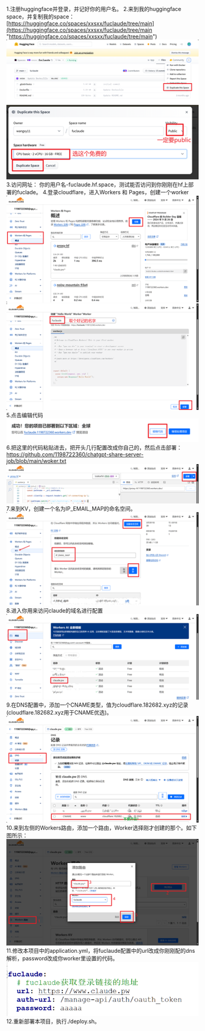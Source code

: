 1.注册huggingface并登录，并记好你的用户名。
2.来到我的huggingface space，并复制我的space：[https://huggingface.co/spaces/xxsxx/fuclaude/tree/main](https://huggingface.co/spaces/xxsxx/fuclaude/tree/main "https://huggingface.co/spaces/xxsxx/fuclaude/tree/main")
<img src="https://raw.githubusercontent.com/1198722360/picture/main/20241002163837.png"/>
<img src="https://raw.githubusercontent.com/1198722360/picture/main/20241002164504.png"/>
3.访问网址： 你的用户名-fuclaude.hf.space，测试能否访问到你刚刚在hf上部署的fuclade。
4.登录cloudflare，进入Workers 和 Pages，创建一个worker
<img src="https://raw.githubusercontent.com/1198722360/picture/main/20241002165501.png"/>
<img src="https://raw.githubusercontent.com/1198722360/picture/main/20241002165645.png"/>
5.点击编辑代码
<img src="https://raw.githubusercontent.com/1198722360/picture/main/20241002165804.png"/>
6.把这里的代码粘贴进去，把开头几行配置改成你自己的，然后点击部署：https://github.com/1198722360/chatgpt-share-server-job/blob/main/woker.txt
<img src="https://raw.githubusercontent.com/1198722360/picture/main/20241002170524.png"/>
7.来到KV，创建一个名为IP_EMAIL_MAP的命名空间。
<img src="https://raw.githubusercontent.com/1198722360/picture/main/20241002170944.png"/>
8.进入你用来访问claude的域名进行配置
<img src="https://raw.githubusercontent.com/1198722360/picture/main/20241002171134.png"/>
9.在DNS配置中，添加一个CNAME类型，值为cloudflare.182682.xyz的记录(cloudflare.182682.xyz用于CNAME优选)。
<img src="https://raw.githubusercontent.com/1198722360/picture/main/20241002172318.png"/>
10.来到左侧的Workers路由，添加一个路由，Worker选择刚才创建的那个。如下图所示：
<img src="https://raw.githubusercontent.com/1198722360/picture/main/20241002171855.png"/>
11.修改本项目中的application.yml，将fuclaude配置中的url改成你刚刚配的dns解析，password改成你worker里设置的代码。
<img src="https://raw.githubusercontent.com/1198722360/picture/main/20241002173243.png"/>
12.重新部署本项目，执行./deploy.sh。
